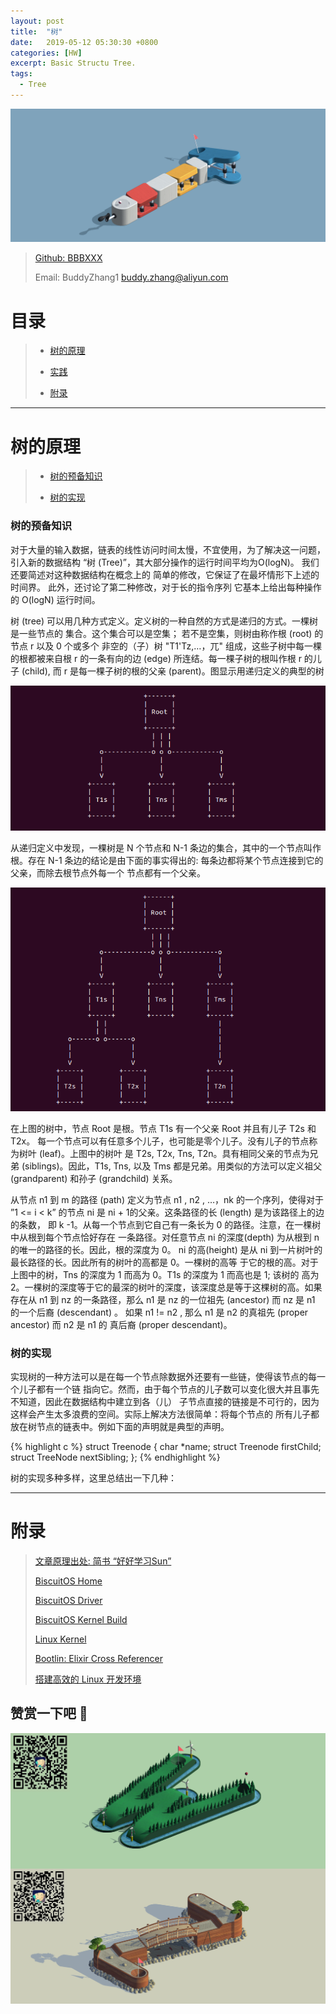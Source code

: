 ```yaml
---
layout: post
title:  "树"
date:   2019-05-12 05:30:30 +0800
categories: [HW]
excerpt: Basic Structu Tree.
tags:
  - Tree
---
```


![DTS](https://raw.githubusercontent.com/EmulateSpace/PictureSet/master/BiscuitOS/kernel/IND00000T.jpg)

> [Github: BBBXXX](https://github.com/BiscuitOS/HardStack/tree/master/Algorithem/atomic/API/BBBXXX)
>
> Email: BuddyZhang1 <buddy.zhang@aliyun.com>

# 目录

> - [树的原理](#原理)
>
> - [实践](#实践)
>
> - [附录](#附录)

-----------------------------------

# <span id="原理">树的原理</span>

> - [树的预备知识](#树的预备知识)
>
> - [树的实现](#树的实现)

### <span id="树的预备知识">树的预备知识</span>

对于大量的输入数据，链表的线性访问时间太慢，不宜使用，为了解决这一问题，引入新的数据结构
“树 (Tree)”，其大部分操作的运行时间平均为O(logN)。 我们还要简述对这种数据结构在概念上的
简单的修改，它保证了在最坏情形下上述的时间界。 此外，还讨论了第二种修改，对于长的指令序列
它基本上给出每种操作的 O(logN) 运行时间。

树 (tree) 可以用几种方式定义。定义树的一种自然的方式是递归的方式。一棵树是一些节点的
集合。这个集合可以是空集； 若不是空集，则树由称作根 (root) 的节点 r 以及 0 个或多个
非空的（子）树 "T1'Tz,…，兀" 组成，这些子树中每一棵的根都被来自根 r 的一条有向的边
(edge) 所连结。每一棵子树的根叫作根 r 的儿子 (child), 而 r 是每一棵子树的根的父亲
(parent)。图显示用递归定义的典型的树

![DTS](https://raw.githubusercontent.com/EmulateSpace/PictureSet/master/BiscuitOS/boot/BOOT000067.png)

从递归定义中发现，一棵树是 N 个节点和 N-1 条边的集合，其中的一个节点叫作根。存在 N-1
条边的结论是由下面的事实得出的: 每条边都将某个节点连接到它的父亲，而除去根节点外每一个
节点都有一个父亲。

![DTS](https://raw.githubusercontent.com/EmulateSpace/PictureSet/master/BiscuitOS/boot/BOOT000068.png)

在上图的树中，节点 Root 是根。节点 T1s 有一个父亲 Root 并且有儿子 T2s 和 T2x。
每一个节点可以有任意多个儿子，也可能是零个儿子。没有儿子的节点称为树叶 (leaf)。上图中的树叶
是 T2s, T2x, Tns, T2n。具有相同父亲的节点为兄弟 (siblings)。因此，T1s, Tns, 以及 Tms
都是兄弟。用类似的方法可以定义祖父 (grandparent) 和孙子 (grandchild) 关系。

从节点 n1 到 m 的路径 (path) 定义为节点 n1 , n2 , …，nk 的一个序列，使得对于
”1 <= i < k” 的节点 ni 是 ni + 1的父亲。这条路径的长 (length) 是为该路径上的边的条数，
即 k -1。从每一个节点到它自己有一条长为 0 的路径。注意，在一棵树中从根到每个节点恰好存在
一条路径。对任意节点 ni 的深度(depth) 为从根到 n 的唯一的路径的长。因此，根的深度为 0。
ni 的高(height) 是从 ni 到一片树叶的最长路径的长。因此所有的树叶的高都是 0。一棵树的高等
于它的根的高。对于上图中的树，Tns 的深度为 1 而高为 0。T1s 的深度为 1 而高也是 1; 该树的
高为 2。一棵树的深度等于它的最深的树叶的深度，该深度总是等于这棵树的高。如果存在从 n1 到 nz
的一条路径，那么 n1 是 nz 的一位祖先 (ancestor) 而 nz 是 n1 的一个后裔 (descendant) 。
如果 n1 != n2 , 那么 n1 是 n2 的真祖先 (proper ancestor) 而 n2 是 n1 的
真后裔 (proper descendant)。

### <span id="树的实现">树的实现</span>

实现树的一种方法可以是在每一个节点除数据外还要有一些链，使得该节点的每一个儿子都有一个链
指向它。然而，由于每个节点的儿子数可以变化很大并且事先不知道，因此在数据结构中建立到各（儿）
子节点直接的链接是不可行的，因为这样会产生太多浪费的空间。实际上解决方法很简单：将每个节点的
所有儿子都放在树节点的链表中。例如下面的声明就是典型的声明。

{% highlight c %}
struct Treenode {
  char *name;
  struct Treenode firstChild;
  struct TreeNode nextSibling;
};
{% endhighlight %}

树的实现多种多样，这里总结出一下几种：


-----------------------------------------------

# <span id="附录">附录</span>

> [文章原理出处: 简书 “好好学习Sun”](https://www.jianshu.com/p/fe767f54c6a1)
>
> [BiscuitOS Home](https://biscuitos.github.io/)
>
> [BiscuitOS Driver](https://biscuitos.github.io/blog/BiscuitOS_Catalogue/)
>
> [BiscuitOS Kernel Build](https://biscuitos.github.io/blog/Kernel_Build/)
>
> [Linux Kernel](https://www.kernel.org/)
>
> [Bootlin: Elixir Cross Referencer](https://elixir.bootlin.com/linux/latest/source)
>
> [搭建高效的 Linux 开发环境](https://biscuitos.github.io/blog/Linux-debug-tools/)

## 赞赏一下吧 🙂

![MMU](https://raw.githubusercontent.com/EmulateSpace/PictureSet/master/BiscuitOS/kernel/HAB000036.jpg)
